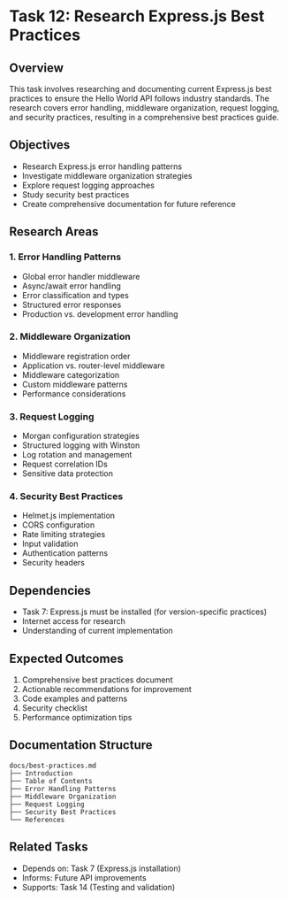 # Task 12: Research Express.js Best Practices

## Overview
This task involves researching and documenting current Express.js best practices to ensure the Hello World API follows industry standards. The research covers error handling, middleware organization, request logging, and security practices, resulting in a comprehensive best practices guide.

## Objectives
- Research Express.js error handling patterns
- Investigate middleware organization strategies
- Explore request logging approaches
- Study security best practices
- Create comprehensive documentation for future reference

## Research Areas

### 1. Error Handling Patterns
- Global error handler middleware
- Async/await error handling
- Error classification and types
- Structured error responses
- Production vs. development error handling

### 2. Middleware Organization
- Middleware registration order
- Application vs. router-level middleware
- Middleware categorization
- Custom middleware patterns
- Performance considerations

### 3. Request Logging
- Morgan configuration strategies
- Structured logging with Winston
- Log rotation and management
- Request correlation IDs
- Sensitive data protection

### 4. Security Best Practices
- Helmet.js implementation
- CORS configuration
- Rate limiting strategies
- Input validation
- Authentication patterns
- Security headers

## Dependencies
- Task 7: Express.js must be installed (for version-specific practices)
- Internet access for research
- Understanding of current implementation

## Expected Outcomes
1. Comprehensive best practices document
2. Actionable recommendations for improvement
3. Code examples and patterns
4. Security checklist
5. Performance optimization tips

## Documentation Structure
```
docs/best-practices.md
├── Introduction
├── Table of Contents
├── Error Handling Patterns
├── Middleware Organization
├── Request Logging
├── Security Best Practices
└── References
```

## Related Tasks
- Depends on: Task 7 (Express.js installation)
- Informs: Future API improvements
- Supports: Task 14 (Testing and validation)